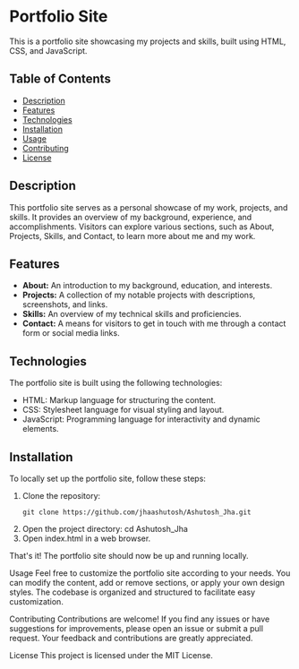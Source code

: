 # Portfolio Site

This is a portfolio site showcasing my projects and skills, built using HTML, CSS, and JavaScript.

## Table of Contents

- [Description](#description)
- [Features](#features)
- [Technologies](#technologies)
- [Installation](#installation)
- [Usage](#usage)
- [Contributing](#contributing)
- [License](#license)

## Description

This portfolio site serves as a personal showcase of my work, projects, and skills. It provides an overview of my background, experience, and accomplishments. Visitors can explore various sections, such as About, Projects, Skills, and Contact, to learn more about me and my work.

## Features

- **About:** An introduction to my background, education, and interests.
- **Projects:** A collection of my notable projects with descriptions, screenshots, and links.
- **Skills:** An overview of my technical skills and proficiencies.
- **Contact:** A means for visitors to get in touch with me through a contact form or social media links.

## Technologies

The portfolio site is built using the following technologies:

- HTML: Markup language for structuring the content.
- CSS: Stylesheet language for visual styling and layout.
- JavaScript: Programming language for interactivity and dynamic elements.

## Installation

To locally set up the portfolio site, follow these steps:

1. Clone the repository:
   ```shell
   git clone https://github.com/jhaashutosh/Ashutosh_Jha.git
2. Open the project directory:
   cd Ashutosh_Jha
3. Open index.html in a web browser.

That's it! The portfolio site should now be up and running locally.

Usage
Feel free to customize the portfolio site according to your needs. You can modify the content, add or remove sections, or apply your own design styles. The codebase is organized and structured to facilitate easy customization.

Contributing
Contributions are welcome! If you find any issues or have suggestions for improvements, please open an issue or submit a pull request. Your feedback and contributions are greatly appreciated.

License
This project is licensed under the MIT License.

   
